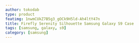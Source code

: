 ```yaml
---
author: tokodab
type: product
featimg: 1nwmCUkZ7B5g3_gOCk9H5ld-Ah4ltY47n
title: Firefly Serenity Silhouette Samsung Galaxy S9 Case
tags: [samsung, galaxy, s9]
category: [samsung]
---
```

